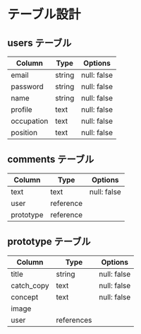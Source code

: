# テーブル設計

## users テーブル

| Column     | Type   | Options     |
| ---------- | ------ | ----------- |
| email      | string | null: false |
| password   | string | null: false |
| name       | string | null: false |
| profile    | text   | null: false |
| occupation | text   | null: false |
| position   | text   | null: false |

## comments テーブル

| Column    | Type      | Options     |
| --------- | --------- | ----------- |
| text      | text      | null: false |
| user      | reference |             |
| prototype | reference |             |







## prototype テーブル

| Column        | Type       | Options     |
| ------------- | ---------- | ----------- |
| title         | string     | null: false |
| catch_copy    | text       | null: false |
| concept       | text       | null: false |
| image         |            |             |
| user          | references |             |

